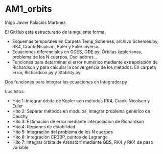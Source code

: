 # AM1_orbits
<p>Iñigo Javier Palacios Martínez
</p>
El GitHub está estructurado de la siguiente forma:

- Esquemas temporales en Carpeta Temp_Schemes, archivo Schemes.py, RK4, Crank-Nicolson, Euler y Euler inverso.
- Ecuaciones diferenciales en ODES, ODE.py. Órbitas keplerianas, problema de los N cuerpos, Osciladores...
- Funciones para determinar el error numérico mediante extrapolación de Richardson y para calcular la convergencia de los métodos. En carpeta Error, Richardson.py y Stability.py

Dos funciones para integrar las ecuaciones en Integrador.py

Los hitos:
- Hito 1: Integrar órbita de Kepler con métodos RK4, Crank-Nicolson y Euler
- Hito 2: Separar métodos en modulos, integrar problema genérico de Cauchy
- Hito 3: Estimación de error mediante interpolacion de Richardson
- Hito 4: Regiones de estabilidad 
- Hito 5: Integración del problema de los N cuerpos
- Hito 6: Integración CR3BP, puntos de Lagrange
- Hito 7: Integrar órbita de Arenstorf mediante GBS, RK4 y RK4 de paso variable
